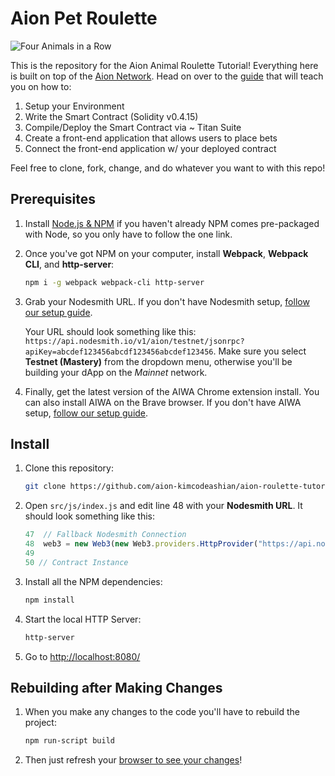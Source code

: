 # Aion Pet Roulette

![Four Animals in a Row](img/readme-image.png)

This is the repository for the Aion Animal Roulette Tutorial! Everything here is built on top of the [Aion Network](https://aion.network). Head on over to the [guide](https://learn.aion.network/docs/create-dapp-on-aion-tutorial) that will teach you on how to:

1. Setup your Environment
2. Write the Smart Contract (Solidity v0.4.15)
3. Compile/Deploy the Smart Contract via ~ Titan Suite
4. Create a front-end application that allows users to place bets
6. Connect the front-end application w/ your deployed contract



Feel free to clone, fork, change, and do whatever you want to with this repo!

## Prerequisites

1. Install [Node.js & NPM](https://nodejs.org/en/) if you haven't already NPM comes pre-packaged with Node, so you only have to follow the one link.
2. Once you've got NPM on your computer, install **Webpack**, **Webpack CLI**, and **http-server**:

    ```bash
    npm i -g webpack webpack-cli http-server
    ```

3. Grab your Nodesmith URL. If you don't have Nodesmith setup, [follow our setup guide](https://learn.aion.network/docs/nodesmith).

    Your URL should look something like this: `https://api.nodesmith.io/v1/aion/testnet/jsonrpc?apiKey=abcdef123456abcdf123456abcdef123456`. Make sure you select **Testnet (Mastery)** from the dropdown menu, otherwise you'll be building your dApp on the _Mainnet_ network.

4. Finally, get the latest version of the AIWA Chrome extension install. You can also install AIWA on the Brave browser. If you don't have AIWA setup, [follow our setup guide](https://learn.aion.network/docs/aiwa).

## Install

1. Clone this repository:

    ```bash
    git clone https://github.com/aion-kimcodeashian/aion-roulette-tutorial.git
    ```

2. Open `src/js/index.js` and edit line 48 with your **Nodesmith URL**. It should look something like this:

    ```javascript
    47  // Fallback Nodesmith Connection
    48  web3 = new Web3(new Web3.providers.HttpProvider("https://api.nodesmith.io/v1/aion/testnet/jsonrpc?apiKey=abcdef123456abcdf123456abcdef123456"));
    49
    50 // Contract Instance
    ```

3. Install all the NPM dependencies:

    ```bash
    npm install
    ```

4. Start the local HTTP Server:

    ```bash
    http-server
    ```

5. Go to [http://localhost:8080/](http://localhost:8080/)

## Rebuilding after Making Changes

1. When you make any changes to the code you'll have to rebuild the project:

    ```bash
    npm run-script build
    ```

2. Then just refresh your [browser to see your changes](http://localhost:8080/)!
